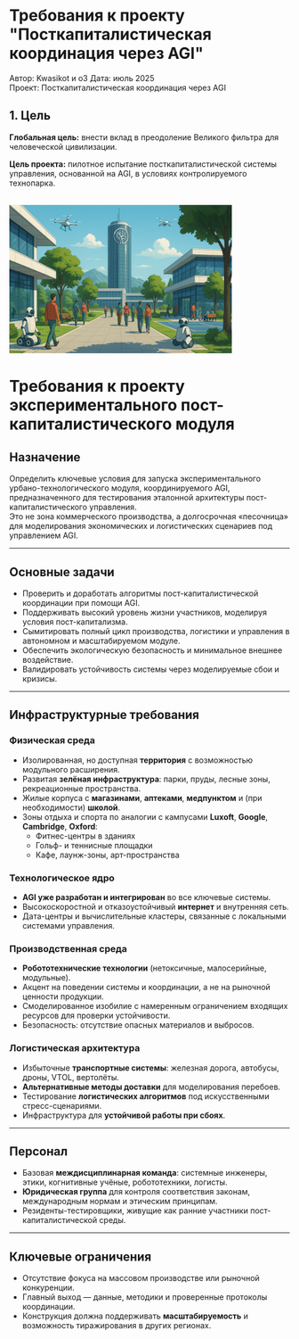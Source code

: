 # Требования к проекту "Посткапиталистическая координация через AGI"

Автор: Kwasikot и o3
Дата: июль 2025  
Проект: Посткапиталистическая координация через AGI

## 1. Цель

**Глобальная цель:** внести вклад в преодоление Великого фильтра для человеческой цивилизации.

**Цель проекта:** пилотное испытание посткапиталистической системы управления, основанной на AGI, в условиях контролируемого технопарка.


<br><img src="https://github.com/QuasiIdeas/BunchOfQuasiIdeas/blob/main/ru/postcapitalism/img/technopark1.png" alt="График" width="400">


# Требования к проекту экспериментального пост-капиталистического модуля

## Назначение

Определить ключевые условия для запуска экспериментального урбано-технологического модуля, координируемого AGI, предназначенного для тестирования эталонной архитектуры пост-капиталистического управления.  
Это не зона коммерческого производства, а долгосрочная «песочница» для моделирования экономических и логистических сценариев под управлением AGI.


---

## Основные задачи

- Проверить и доработать алгоритмы пост-капиталистической координации при помощи AGI.  
- Поддерживать высокий уровень жизни участников, моделируя условия пост-капитализма.  
- Сымитировать полный цикл производства, логистики и управления в автономном и масштабируемом модуле.  
- Обеспечить экологическую безопасность и минимальное внешнее воздействие.  
- Валидировать устойчивость системы через моделируемые сбои и кризисы.

---

## Инфраструктурные требования

### Физическая среда

- Изолированная, но доступная **территория** с возможностью модульного расширения.  
- Развитая **зелёная инфраструктура**: парки, пруды, лесные зоны, рекреационные пространства.  
- Жилые корпуса с **магазинами**, **аптеками**, **медпунктом** и (при необходимости) **школой**.  
- Зоны отдыха и спорта по аналогии с кампусами **Luxoft**, **Google**, **Cambridge**, **Oxford**:  
  - Фитнес-центры в зданиях  
  - Гольф- и теннисные площадки  
  - Кафе, лаунж-зоны, арт-пространства  

### Технологическое ядро

- **AGI уже разработан и интегрирован** во все ключевые системы.  
- Высокоскоростной и отказоустойчивый **интернет** и внутренняя сеть.  
- Дата-центры и вычислительные кластеры, связанные с локальными системами управления.

### Производственная среда

- **Робототехнические технологии** (нетоксичные, малосерийные, модульные).  
- Акцент на поведении системы и координации, а не на рыночной ценности продукции.  
- Смоделированное изобилие с намеренным ограничением входящих ресурсов для проверки устойчивости.  
- Безопасность: отсутствие опасных материалов и выбросов.

### Логистическая архитектура

- Избыточные **транспортные системы**: железная дорога, автобусы, дроны, VTOL, вертолёты.  
- **Альтернативные методы доставки** для моделирования перебоев.  
- Тестирование **логистических алгоритмов** под искусственными стресс-сценариями.  
- Инфраструктура для **устойчивой работы при сбоях**.

---

## Персонал

- Базовая **междисциплинарная команда**: системные инженеры, этики, когнитивные учёные, робототехники, логисты.  
- **Юридическая группа** для контроля соответствия законам, международным нормам и этическим принципам.  
- Резиденты-тестировщики, живущие как ранние участники пост-капиталистической среды.

---

## Ключевые ограничения

- Отсутствие фокуса на массовом производстве или рыночной конкуренции.  
- Главный выход — данные, методики и проверенные протоколы координации.  
- Конструкция должна поддерживать **масштабируемость** и возможность тиражирования в других регионах.
